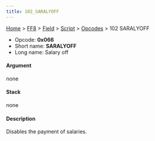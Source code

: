 ```yaml
---
title: 102_SARALYOFF
---
```


[Home](../../../../index.md) > [FF8](../../../../FF8.md) > [Field](../../../Field.md) > [Script](../../Script.md) > [Opcodes](../Opcodes.md) > 102 SARALYOFF

-   Opcode: **0x066**
-   Short name: **SARALYOFF**
-   Long name: Salary off

#### Argument

none

#### Stack

none

#### Description

Disables the payment of salaries.
